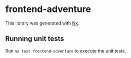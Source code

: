# frontend-adventure

This library was generated with [Nx](https://nx.dev).

## Running unit tests

Run `nx test frontend-adventure` to execute the unit tests.
